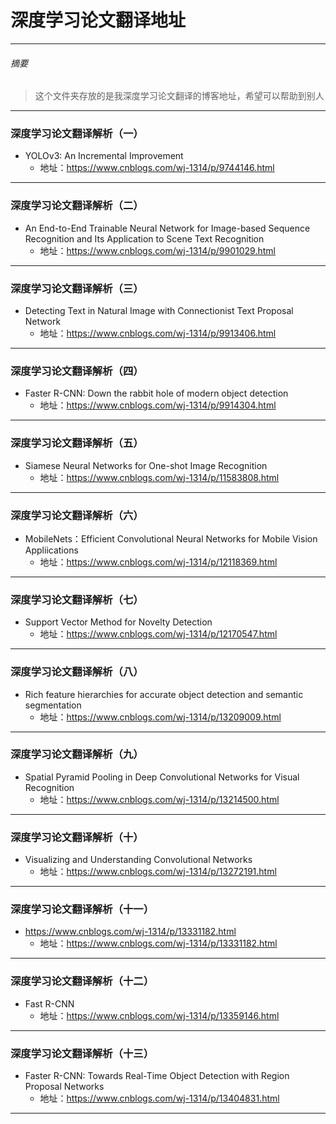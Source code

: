 # 深度学习论文翻译地址
***
###### 摘要
> 这个文件夹存放的是我深度学习论文翻译的博客地址，希望可以帮助到别人
***
### 深度学习论文翻译解析（一）
- YOLOv3: An Incremental Improvement
  - 地址：https://www.cnblogs.com/wj-1314/p/9744146.html
***
### 深度学习论文翻译解析（二）
- An End-to-End Trainable Neural Network for Image-based Sequence Recognition and Its Application to Scene Text Recognition
  - 地址：https://www.cnblogs.com/wj-1314/p/9901029.html
***
### 深度学习论文翻译解析（三）
- Detecting Text in Natural Image with Connectionist Text Proposal Network
  - 地址：https://www.cnblogs.com/wj-1314/p/9913406.html
***
### 深度学习论文翻译解析（四）
- Faster R-CNN: Down the rabbit hole of modern object detection
  - 地址：https://www.cnblogs.com/wj-1314/p/9914304.html
***
### 深度学习论文翻译解析（五）
- Siamese Neural Networks for One-shot Image Recognition
  - 地址：https://www.cnblogs.com/wj-1314/p/11583808.html
***
### 深度学习论文翻译解析（六）
- MobileNets：Efficient Convolutional Neural Networks for Mobile Vision Appliications
  - 地址：https://www.cnblogs.com/wj-1314/p/12118369.html
***
### 深度学习论文翻译解析（七）
- Support Vector Method for Novelty Detection
  - 地址：https://www.cnblogs.com/wj-1314/p/12170547.html
***
### 深度学习论文翻译解析（八）
- Rich feature hierarchies for accurate object detection and semantic segmentation
  - 地址：https://www.cnblogs.com/wj-1314/p/13209009.html
***
### 深度学习论文翻译解析（九）
- Spatial Pyramid Pooling in Deep Convolutional Networks for Visual Recognition
  - 地址：https://www.cnblogs.com/wj-1314/p/13214500.html
***
### 深度学习论文翻译解析（十）
- Visualizing and Understanding Convolutional Networks
  - 地址：https://www.cnblogs.com/wj-1314/p/13272191.html
***
### 深度学习论文翻译解析（十一）
- https://www.cnblogs.com/wj-1314/p/13331182.html
  - 地址：https://www.cnblogs.com/wj-1314/p/13331182.html
***
### 深度学习论文翻译解析（十二）
- Fast R-CNN
  - 地址：https://www.cnblogs.com/wj-1314/p/13359146.html
***
### 深度学习论文翻译解析（十三）
- Faster R-CNN: Towards Real-Time Object Detection with Region Proposal Networks
  - 地址：https://www.cnblogs.com/wj-1314/p/13404831.html
***
